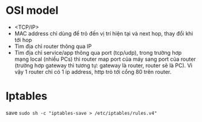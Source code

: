 # OSI model
- <MAC><IP><TCP/IP><HTTP>
- MAC address chỉ dùng để trỏ đến vị trí hiện tại và next hop, thay đổi khi tới hop
- Tìm địa chỉ router thông qua IP
- Tìm địa chỉ service/app thông qua port (tcp/udp), trong trường hơp mạng local (nhiều PCs) thì router map port của máy sang port của router (trường hơp gateway thì tương tự: gateway là router, router sẽ là PC). Vì vậy 1 router chỉ có 1 ip address, http trỏ tới cổng 80 trên router.

# Iptables
save `sudo sh -c "iptables-save > /etc/iptables/rules.v4"`
